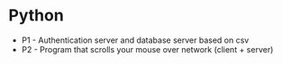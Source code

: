 # Python
- P1 - Authentication server and database server based on csv
- P2 - Program that scrolls your mouse over network (client + server)
